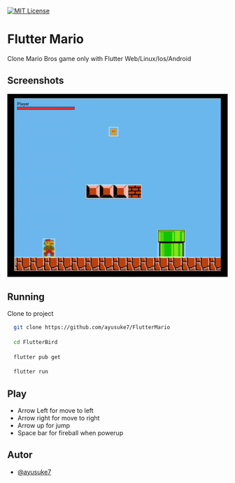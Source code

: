 [![MIT License](https://img.shields.io/badge/License-MIT-green.svg)](https://choosealicense.com/licenses/mit/)

# Flutter Mario

Clone Mario Bros game only with Flutter Web/Linux/Ios/Android

## Screenshots

![App Screenshot](./screens/game.gif)

## Running

Clone to project

```bash
  git clone https://github.com/ayusuke7/FlutterMario

  cd FlutterBird

  flutter pub get

  flutter run
```

## Play

- Arrow Left for move to left
- Arrow right for move to right
- Arrow up for jump
- Space bar for fireball when powerup

## Autor

- [@ayusuke7](https://github.com/ayusuke7)
